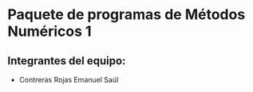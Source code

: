 # Paquete de programas de Métodos Numéricos 1

## Integrantes del equipo:
- Contreras Rojas Emanuel Saúl
